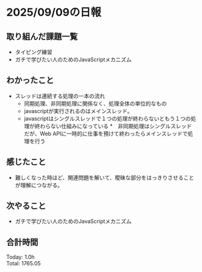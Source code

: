 # 2025/09/09の日報
## 取り組んだ課題一覧
* タイピング練習
* ガチで学びたい人のためのJavaScriptメカニズム
## わかったこと 
* スレッドは連続する処理の一本の流れ
  * 同期処理、非同期処理に関係なく、処理全体の単位的なもの
  * javascriptが実行されるのはメインスレッド。
  * javascriptはシングルスレッドで１つの処理が終わらないともう１つの処理が終わらない仕組みになっている
*　非同期処理はシングルスレッドだが、Web APIに一時的に仕事を預けて終わったらメインスレッドで処理を行う     
  
## 感じたこと
* 難しくなった時ほど、関連問題を解いて、曖昧な部分をはっきりさせることが理解につながる。
## 次やること
* ガチで学びたい人のためのJavaScriptメカニズム
##  合計時間 
Today: 1.0h<br>
Total: 1765.05

